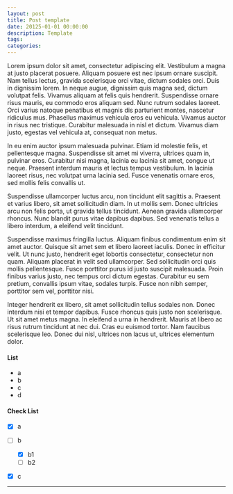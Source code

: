 ```yaml
---
layout: post
title: Post template
date: 20125-01-01 00:00:00
description: Template
tags: 
categories: 
---
```


Lorem ipsum dolor sit amet, consectetur adipiscing elit. Vestibulum a magna at justo placerat posuere. Aliquam posuere est nec ipsum ornare suscipit. Nam tellus lectus, gravida scelerisque orci vitae, dictum sodales orci. Duis in dignissim lorem. In neque augue, dignissim quis magna sed, dictum volutpat felis. Vivamus aliquam at felis quis hendrerit. Suspendisse ornare risus mauris, eu commodo eros aliquam sed. Nunc rutrum sodales laoreet. Orci varius natoque penatibus et magnis dis parturient montes, nascetur ridiculus mus. Phasellus maximus vehicula eros eu vehicula. Vivamus auctor in risus nec tristique. Curabitur malesuada in nisl et dictum. Vivamus diam justo, egestas vel vehicula at, consequat non metus.

In eu enim auctor ipsum malesuada pulvinar. Etiam id molestie felis, et pellentesque magna. Suspendisse sit amet mi viverra, ultrices quam in, pulvinar eros. Curabitur nisi magna, lacinia eu lacinia sit amet, congue ut neque. Praesent interdum mauris et lectus tempus vestibulum. In lacinia laoreet risus, nec volutpat urna lacinia sed. Fusce venenatis ornare eros, sed mollis felis convallis ut.

Suspendisse ullamcorper luctus arcu, non tincidunt elit sagittis a. Praesent et varius libero, sit amet sollicitudin diam. In ut mollis sem. Donec ultricies arcu non felis porta, ut gravida tellus tincidunt. Aenean gravida ullamcorper rhoncus. Nunc blandit purus vitae dapibus dapibus. Sed venenatis tellus a libero interdum, a eleifend velit tincidunt.

Suspendisse maximus fringilla luctus. Aliquam finibus condimentum enim sit amet auctor. Quisque sit amet sem et libero laoreet iaculis. Donec in efficitur velit. Ut nunc justo, hendrerit eget lobortis consectetur, consectetur non quam. Aliquam placerat in velit sed ullamcorper. Sed sollicitudin orci quis mollis pellentesque. Fusce porttitor purus id justo suscipit malesuada. Proin finibus varius justo, nec tempus orci dictum egestas. Curabitur eu sem pretium, convallis ipsum vitae, sodales turpis. Fusce non nibh semper, porttitor sem vel, porttitor nisi.

Integer hendrerit ex libero, sit amet sollicitudin tellus sodales non. Donec interdum nisi et tempor dapibus. Fusce rhoncus quis justo non scelerisque. Ut sit amet metus magna. In eleifend a urna in hendrerit. Mauris at libero ac risus rutrum tincidunt at nec dui. Cras eu euismod tortor. Nam faucibus scelerisque leo. Donec dui nisl, ultrices non lacus ut, ultrices elementum dolor.


#### List

- a
- b
- c
- d

#### Check List

- [x] a
- [ ] b
  - [x] b1
  - [ ] b2
- [x] c


<hr>

